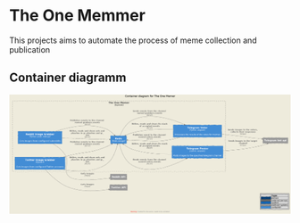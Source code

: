 # The One Memmer

This projects aims to automate the process of meme collection and publication

## Container diagramm

![Level 1 diagramm](/design/img/design/tom-level1/tom-design-1.png)
